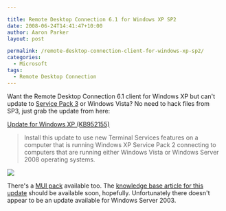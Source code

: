 ```yaml
---

title: Remote Desktop Connection 6.1 for Windows XP SP2
date: 2008-06-24T14:41:47+10:00
author: Aaron Parker
layout: post

permalink: /remote-desktop-connection-client-for-windows-xp-sp2/
categories:
  - Microsoft
tags:
  - Remote Desktop Connection
---
```

Want the Remote Desktop Connection 6.1 client for Windows XP but can't update to [Service Pack 3](http://www.microsoft.com/downloads/details.aspx?FamilyID=68C48DAD-BC34-40BE-8D85-6BB4F56F5110&displaylang=en) or Windows Vista? No need to hack files from SP3, just grab the update from here: 

[Update for Windows XP (KB952155)](http://www.microsoft.com/downloads/details.aspx?FamilyID=6e1ec93d-bdbd-4983-92f7-479e088570ad&DisplayLang=en)

> Install this update to use new Terminal Services features on a computer that is running Windows XP Service Pack 2 connecting to computers that are running either Windows Vista or Windows Server 2008 operating systems.

![]({{site.baseurl}}/media/2008/06/rdcxpsp2.png)

There's a [MUI pack](http://www.microsoft.com/downloads/details.aspx?FamilyID=e35296ed-fc0c-43e4-a99d-aec4505d7793&DisplayLang=en) available too. The [knowledge base article for this update](http://support.microsoft.com/kb/952155) should be available soon, hopefully. Unfortunately there doesn't appear to be an update available for Windows Server 2003.
